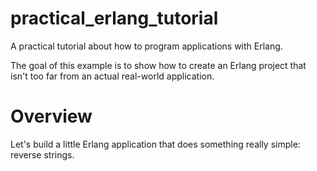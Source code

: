 practical_erlang_tutorial
=========================

A practical tutorial about how to program applications with Erlang.

The goal of this example is to show how to create an Erlang project that isn't
too far from an actual real-world application.

Overview
========

Let's build a little Erlang application that does something really simple: reverse strings.

